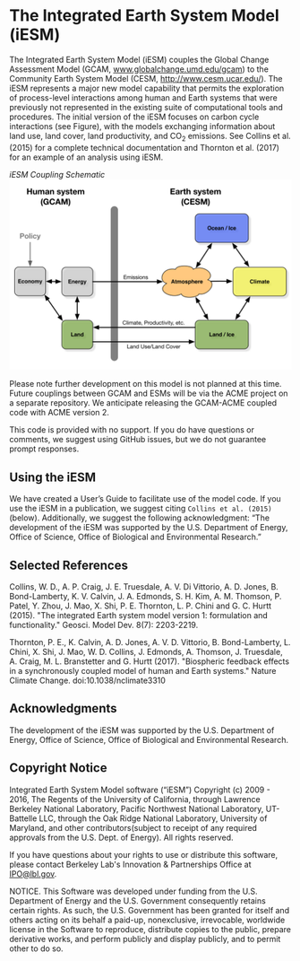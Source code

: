 # The Integrated Earth System Model (iESM)

The Integrated Earth System Model (iESM) couples the Global Change Assessment Model (GCAM, www.globalchange.umd.edu/gcam) to the Community Earth System Model (CESM, http://www.cesm.ucar.edu/). The iESM represents a major new model capability that permits the exploration of process-level interactions among human and Earth systems that were previously not represented in the existing suite of computational tools and procedures. The initial version of the iESM focuses on carbon cycle interactions (see Figure), with the models exchanging information about land use, land cover, land productivity, and CO<sub>2</sub> emissions. See Collins et al. (2015) for a complete technical documentation and Thornton et al. (2017) for an example of an analysis using iESM.

*iESM Coupling Schematic*
![iESM Schematic](./iESM_Schematic.png)

Please note further development on this model is not planned at this time. Future couplings between GCAM and ESMs will be via the ACME project on a separate repository. We anticipate releasing the GCAM-ACME coupled code with ACME version 2.  

This code is provided with no support. If you do have questions or comments, we suggest using GitHub issues, but we do not guarantee prompt responses.

## Using the iESM
We have created a User’s Guide to facilitate use of the model code. If you use the iESM in a publication, we suggest citing `Collins et al. (2015)` (below). Additionally, we suggest the following acknowledgment: “The development of the iESM was supported by the U.S. Department of Energy, Office of Science, Office of Biological and Environmental Research.”

## Selected References
Collins, W. D., A. P. Craig, J. E. Truesdale, A. V. Di Vittorio, A. D. Jones, B. Bond-Lamberty, K. V. Calvin, J. A. Edmonds, S. H. Kim, A. M. Thomson, P. Patel, Y. Zhou, J. Mao, X. Shi, P. E. Thornton, L. P. Chini and G. C. Hurtt (2015). "The integrated Earth system model version 1: formulation and functionality." Geosci. Model Dev. 8(7): 2203-2219.

Thornton, P. E., K. Calvin, A. D. Jones, A. V. D. Vittorio, B. Bond-Lamberty, L. Chini, X. Shi, J. Mao, W. D. Collins, J. Edmonds, A. Thomson, J. Truesdale, A. Craig, M. L. Branstetter and G. Hurtt (2017). "Biospheric feedback effects in a synchronously coupled model of human and Earth systems." Nature Climate Change. doi:10.1038/nclimate3310

## Acknowledgments
The development of the iESM was supported by the U.S. Department of Energy, Office of Science, Office of Biological and Environmental Research.

## Copyright Notice

Integrated Earth System Model software (“iESM”) Copyright (c) 2009 - 2016, The Regents of the University of California, through Lawrence Berkeley National Laboratory, Pacific Northwest National Laboratory, UT-Battelle LLC, through the Oak Ridge National Laboratory, University of Maryland, and other contributors(subject to receipt of any required approvals from the U.S. Dept. of Energy). All rights reserved.


If you have questions about your rights to use or distribute this software, please contact Berkeley Lab's Innovation & Partnerships Office at  IPO@lbl.gov.


NOTICE.  This Software was developed under funding from the U.S. Department of Energy and the U.S. Government consequently retains certain rights.  As such, the U.S. Government has been granted for itself and others acting on its behalf a paid-up, nonexclusive, irrevocable, worldwide license in the Software to reproduce, distribute copies to the public, prepare derivative works, and perform publicly and display publicly, and to permit other to do so.
